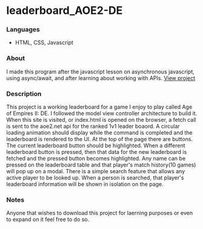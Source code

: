 # leaderboard_AOE2-DE

### Languages

- HTML, CSS, Javascript

### About

I made this program after the javascript lesson on asynchronous javascript, using async/await, and after learning about working with APIs.
[View project](https://cahe1540.github.io/leaderboard_AOE2-DE/)

### Description

This project is a working leaderboard for a game I enjoy to play called Age of Empires II: DE. I followed the model view controller architecture to build it. When this site is visited, or index.html is opened on the browser, a fetch call is sent to the aoe2.net api for the ranked 1v1 leader boaord. A circular loading animation should display while the command is completed and the leaderboard is rendered to the UI. At the top of the page there are buttons. The current leaderboard button should be highlighted. When a different leaderboard button is pressed, then that data for the new leaderboard is fetched and the pressed button becomes highlighted. Any name can be pressed on the leaderboard table and that player's match history(10 games) will pop up on a modal. There is a simple search feature that allows any active player to be looked up. When a person is searched, that player's leaderboard information will be shown in isolation on the page.

### Notes

Anyone that wishes to download this project for laerning purposes or even to expand on it feel free to do so.
